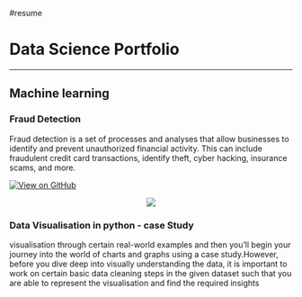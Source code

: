 #resume

# Data Science Portfolio
---
## Machine learning

### Fraud Detection

Fraud detection is a set of processes and analyses that allow businesses to identify and prevent unauthorized financial activity. This can include fraudulent credit card transactions, identify theft, cyber hacking, insurance scams, and more.

[![View on GitHub](https://img.shields.io/badge/GitHub-View_on_GitHub-blue?logo=GitHub)](https://github.com/satyanarayana25/minimal/tree/master/assets/img)

<center><img src="fraud_detection.jpg"/></center>

### Data Visualisation in python - case Study

visualisation through certain real-world examples and then you’ll begin your journey into the world of charts and graphs using a case study.However, before you dive deep into visually understanding the data, it is important to work on certain basic data cleaning steps in the given dataset such that you are able to represent the visualisation and find the required insights
